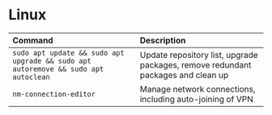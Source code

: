 # Linux

| Command | Description |
| :------ | :---------- |
| `sudo apt update && sudo apt upgrade && sudo apt autoremove && sudo apt autoclean` | Update repository list, upgrade packages, remove redundant packages and clean up |
| `nm-connection-editor` | Manage network connections, including auto-joining of VPN |
